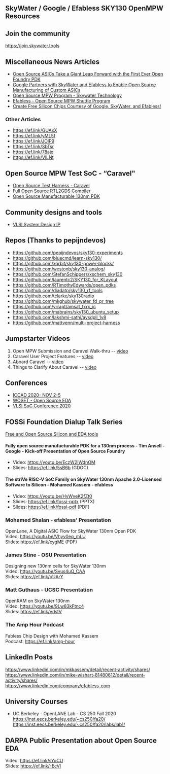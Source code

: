 ## SkyWater / Google / Efabless SKY130 OpenMPW Resources


## Join the community
https://join.skywater.tools

## Miscellaneous News Articles

* [Open Source ASICs Take a Giant Leap Forward with the First Ever Open Foundry PDK](https://ef.link/sWXY4)
* [Google Partners with SkyWater and Efabless to Enable Open Source Manufacturing of Custom ASICs](https://ef.link/TJLAA)
* [Open Source MPW Program - Skywater Technology](https://ef.link/b00FP)
* [Efabless - Open Source MPW Shuttle Program](https://ef.link/4WaIo)
* [Create Free Silicon Chips Courtesy of Google, SkyWater, and Efabless!](https://ef.link/GmSFT)

### Other Articles 
* https://ef.link/GUAxX 
* https://ef.link/yML5f 
* https://ef.link/JOlP9 
* https://ef.link/SbTsr 
* https://ef.link/78ajq 
* https://ef.link/VlLNt

## Open Source MPW Test SoC - “Caravel"

* [Open Source Test Harness - Caravel](https://github.com/efabless/caravel)
* [Full Open Source RTL2GDS Compiler](https://github.com/efabless/openlane)
* [Open Source Manufacturable 130nm PDK](https://github.com/google/skywater-pdk)

## Community designs and tools

* [VLSI System Design IP](https://www.vlsisystemdesign.com/ip)

## Repos (Thanks to pepijndevos)
* https://github.com/pepijndevos/sky130-experiments
* https://github.com/bluecmd/learn-sky130/
* https://github.com/xorbit/sky130-power-blocks/
* https://github.com/westonb/sky130-analog/
* https://github.com/StefanSchippers/xschem_sky130
* https://github.com/laurentc2/SKY130_for_KLayout
* https://github.com/RTimothyEdwards/open_pdks
* https://github.com/diadatp/sky130_rf_tools
* https://github.com/tclarke/sky130radio
* https://github.com/mkghub/skywater_fd_pr_tree
* https://github.com/yrrapt/amsat_txrx_ic
* https://github.com/mabrains/sky130_ubuntu_setup
* https://github.com/lakshmi-sathi/avsdpll_1v8
* https://github.com/mattvenn/multi-project-harness

## Jumpstarter Videos
1) Open MPW Submission and Caravel Walk-thru -- [video](https://youtu.be/gsbAk2fzmz8)
2) Caravel User Project Features -- [video](https://youtu.be/zJhnmilXGPo)
3) Aboard Caravel -- [video](https://youtu.be/9QV8SDelURk)
4) Things to Clarify About Caravel -- [video](https://youtu.be/-LZ522mxXMw)

## Conferences
* [ICCAD 2020- NOV 2-5](https://iccad.com/event_details?id=305-8-D)
* [WOSET - Open Source EDA](https://woset-workshop.github.io/WOSET2020.html)
* [VLSI SoC Conference 2020](https://ef.link/KLO5s)

## FOSSi Foundation Dialup Talk Series
[Free and Open Source Silicon and EDA tools](https://fossi-foundation.org/dial-up)

#### Fully open source manufacturable PDK for a 130nm process - Tim Ansell - Google -  Kick-off Presentation of Open Source Foundry 
  * Video: https://youtu.be/EczW2IWdnOM  
  * Slides: https://ef.link/5sB6b (GDOC)
#### The striVe RISC-V SoC Family on SkyWater 130nm Apache 2.0-Licensed Software to Silicon - Mohamed Kassem - efabless 
  * Video:  https://youtu.be/HvWveK2fZt0 
  * Slides:  https://ef.link/fossi-pptx (PPTX) 
  * Slides:  https://ef.link/fossi-pdf  (PDF) 

### Mohamed Shalan - efabless’ Presentation 
OpenLane, A Digital ASIC Flow for SkyWater 130nm Open PDK \
Video: https://youtu.be/Vhyv0eq_mLU \
Slides: https://ef.link/cygME (PDF) 

### James Stine -  OSU Presentation 
Designing new 130nm cells for SkyWater 130nm \
Video: https://youtu.be/Svus4uQ_CAA \
Slides: https://ef.link/uUArY 

### Matt Guthaus - UCSC Presentation 
OpenRAM on SkyWater 130nm \
Video: https://youtu.be/9Lw83kFtnc4 \
Slides: https://ef.link/edstV 

### The Amp Hour Podcast
Fabless Chip Design with Mohamed Kassem \
Podcast: https://ef.link/amp-hour 

## LinkedIn Posts
https://www.linkedin.com/in/mkkassem/detail/recent-activity/shares/ \
https://www.linkedin.com/in/mike-wishart-81480612/detail/recent-activity/shares/ \
https://www.linkedin.com/company/efabless-com

## University Courses
* UC Berkeley - OpenLANE Lab - CS 250 Fall 2020 \
https://inst.eecs.berkeley.edu/~cs250/fa20/ \
https://inst.eecs.berkeley.edu/~cs250/fa20/labs/lab1/ 

## DARPA Public Presentation about Open Source EDA 
Video: https://ef.link/sYoCU \
Slides: https://ef.link/-EcVI
